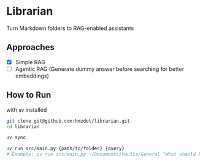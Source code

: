 # Librarian

Turn Markdown folders to RAG-enabled assistants

## Approaches

- [X] Simple RAG
- [ ] Agentic RAG (Generate dummy answer before searching for better embeddings)

## How to Run

with `uv` installed

```bash
git clone git@github.com:hmzdot/librarian.git
cd librarian

uv sync

uv run src/main.py {path/to/folder} {query}
# Example: uv run src/main.py ~/Documents/Vaults/General "What should be the next step for my OCR project?"
```
